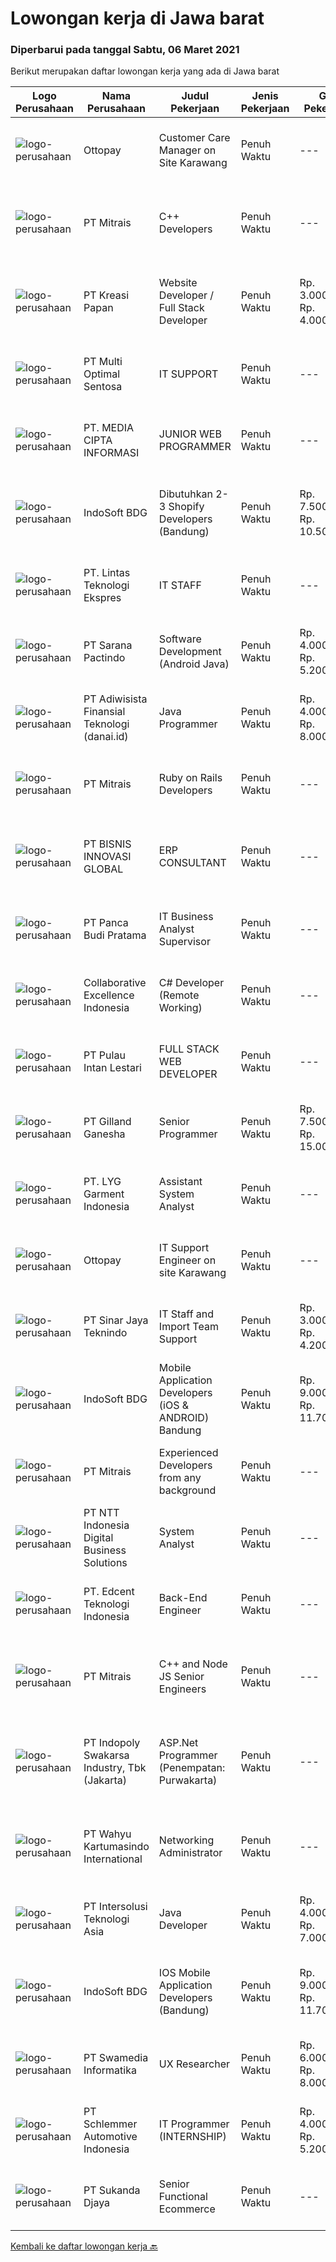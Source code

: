 
  # Lowongan kerja di Jawa barat

  ### Diperbarui pada tanggal Sabtu, 06 Maret 2021

  Berikut merupakan daftar lowongan kerja yang ada di Jawa barat

  |Logo Perusahaan | Nama Perusahaan | Judul Pekerjaan | Jenis Pekerjaan | Gaji Pekerjaan | Lokasi | Deskripsi | Tanggal diunggah | Pranala |
  | -------------- | --------------- | --------------- | --------- | --------- | -------------- | ------- | ----------- | ----------- |
  |![logo-perusahaan](https://image-service-cdn.seek.com.au/33a44d4722fb7830f55e10ddc9b932471616609d/ee4dce1061f3f616224767ad58cb2fc751b8d2dc)|Ottopay|Customer Care Manager on Site Karawang|Penuh Waktu|---|Karawang|Job Description :  Support day to day operations of customer, provide support Assist in implementation of customer projects/initial setup Prepare...|Rabu, 03 Maret 2021|https://www.jobstreet.co.id/id/job/customer-care-manager-on-site-karawang-3472908?token=0~8f7d5de9-81bc-4802-b6ce-588ccf892a55&sectionRank=1&jobId=jobstreet-id-job-3472908|
|![logo-perusahaan](https://image-service-cdn.seek.com.au/873c75fc9ed6df00967320d343e4e2a794129d8b/ee4dce1061f3f616224767ad58cb2fc751b8d2dc)|PT Mitrais|C++ Developers|Penuh Waktu|---|Bandung|Build your Career with Mitrais! We know that many C++ developers are stuck in jobs where they are supporting and enhancing legacy systems.  Are you...|Jumat, 05 Maret 2021|https://www.jobstreet.co.id/id/job/c-developers-3474784?token=0~8f7d5de9-81bc-4802-b6ce-588ccf892a55&sectionRank=2&jobId=jobstreet-id-job-3474784|
|![logo-perusahaan](https://image-service-cdn.seek.com.au/22124c2a4966efdca6a9e6605ca559ea2be357bf/ee4dce1061f3f616224767ad58cb2fc751b8d2dc)|PT Kreasi Papan|Website Developer / Full Stack Developer|Penuh Waktu|Rp. 3.000.000-Rp. 4.000.000|Bandung|Kami membuka lowongan seseorang untuk di posisikan sebagai Fullstack Developer / Frontend Developer di perusahaan kami dengan syarat sbb: A....|Jumat, 05 Maret 2021|https://www.jobstreet.co.id/id/job/website-developer-full-stack-developer-3466504?token=0~8f7d5de9-81bc-4802-b6ce-588ccf892a55&sectionRank=3&jobId=jobstreet-id-job-3466504|
|![logo-perusahaan](https://image-service-cdn.seek.com.au/dfbfd0f34b842e228178f380db85149700c47fa2/ee4dce1061f3f616224767ad58cb2fc751b8d2dc)|PT Multi Optimal Sentosa|IT SUPPORT|Penuh Waktu|---|Purwakarta|Kualifikasi : Lulusan minimum D3 Komputer - IT Usia maksimum 30 tahun Berpengalaman Minimal 2 tahun sebagai IT Support Cepat, cekatan  dan tanggap...|Jumat, 05 Maret 2021|https://www.jobstreet.co.id/id/job/it-support-3474703?token=0~8f7d5de9-81bc-4802-b6ce-588ccf892a55&sectionRank=4&jobId=jobstreet-id-job-3474703|
|![logo-perusahaan](https://image-service-cdn.seek.com.au/a5bde08ad2a92c2e61528206e0072c20cf3e0c83/ee4dce1061f3f616224767ad58cb2fc751b8d2dc)|PT. MEDIA CIPTA INFORMASI|JUNIOR WEB PROGRAMMER|Penuh Waktu|---|Bekasi|Kami dari PT. MEDIA CIPTA INFORMASI sedang mencari Web Programmer Junior untuk berkerja secara Tetap, untuk para Fresh Graduate atau dengan...|Jumat, 05 Maret 2021|https://www.jobstreet.co.id/id/job/junior-web-programmer-3474526?token=0~8f7d5de9-81bc-4802-b6ce-588ccf892a55&sectionRank=5&jobId=jobstreet-id-job-3474526|
|![logo-perusahaan](https://image-service-cdn.seek.com.au/18dd707e6953ca160105945d7e204ce96b16ca18/ee4dce1061f3f616224767ad58cb2fc751b8d2dc)|IndoSoft BDG|Dibutuhkan 2-3 Shopify Developers (Bandung)|Penuh Waktu|Rp. 7.500.000-Rp. 10.500.000|Bandung|Kami IndoSoft sedang mencari 2-3 Shopify Developers. Kualifikasi :  Lulusan Diploma / S1 Pengalaman minimal 2 tahun di bidang PHP programming Memiliki...|Jumat, 05 Maret 2021|https://www.jobstreet.co.id/id/job/dibutuhkan-2-3-shopify-developers-bandung-3466612?token=0~8f7d5de9-81bc-4802-b6ce-588ccf892a55&sectionRank=6&jobId=jobstreet-id-job-3466612|
|![logo-perusahaan](https://us.123rf.com/450wm/pavelstasevich/pavelstasevich1811/pavelstasevich181101027/112815900-stock-vector-no-image-available-icon-flat-vector.jpg?ver=6)|PT. Lintas Teknologi Ekspres|IT STAFF|Penuh Waktu|---|Bekasi|Kualifikasi : Usia Max 30 thn Lulusan D3/S1 Teknik informatika / Teknik Komputer Memahami IT Networks, Hardware dan software Memiliki pemahaman...|Kamis, 04 Maret 2021|https://www.jobstreet.co.id/id/job/it-staff-3472979?token=0~8f7d5de9-81bc-4802-b6ce-588ccf892a55&sectionRank=7&jobId=jobstreet-id-job-3472979|
|![logo-perusahaan](https://image-service-cdn.seek.com.au/c110ea3608a6f7aa72bcd2ca758c95b79a952e73/ee4dce1061f3f616224767ad58cb2fc751b8d2dc)|PT Sarana Pactindo|Software Development (Android Java)|Penuh Waktu|Rp. 4.000.000-Rp. 5.200.000|Bandung|Responsibilities : Defines site objecttives by analyzing user requirements; envisioning system features and functionality Designs and develops user...|Kamis, 04 Maret 2021|https://www.jobstreet.co.id/id/job/software-development-android-java-3464851?token=0~8f7d5de9-81bc-4802-b6ce-588ccf892a55&sectionRank=8&jobId=jobstreet-id-job-3464851|
|![logo-perusahaan](https://image-service-cdn.seek.com.au/e6ba62290f6634b4b41a5f2eabe58dbe9ac7c2bc/ee4dce1061f3f616224767ad58cb2fc751b8d2dc)|PT Adiwisista Finansial Teknologi (danai.id)|Java Programmer|Penuh Waktu|Rp. 4.000.000-Rp. 8.000.000|Bandung|REPONSIBILITIES- Develop web or desktop applications in critical enterprise environment, such as financial system.- Build secure, reliable, and...|Jumat, 05 Maret 2021|https://www.jobstreet.co.id/id/job/java-programmer-3461199?token=0~8f7d5de9-81bc-4802-b6ce-588ccf892a55&sectionRank=9&jobId=jobstreet-id-job-3461199|
|![logo-perusahaan](https://image-service-cdn.seek.com.au/873c75fc9ed6df00967320d343e4e2a794129d8b/ee4dce1061f3f616224767ad58cb2fc751b8d2dc)|PT Mitrais|Ruby on Rails Developers|Penuh Waktu|---|Bandung|Build your Career with Mitrais ! We're urgently looking for experienced Ruby On Rails  Developers to be part of our team for an immediate...|Kamis, 04 Maret 2021|https://www.jobstreet.co.id/id/job/ruby-on-rails-developers-3464793?token=0~8f7d5de9-81bc-4802-b6ce-588ccf892a55&sectionRank=10&jobId=jobstreet-id-job-3464793|
|![logo-perusahaan](https://us.123rf.com/450wm/pavelstasevich/pavelstasevich1811/pavelstasevich181101027/112815900-stock-vector-no-image-available-icon-flat-vector.jpg?ver=6)|PT BISNIS INNOVASI GLOBAL|ERP CONSULTANT|Penuh Waktu|---|Bekasi|Responsibilities : Gather business process requirement, perform system analysis and design, develop configuration and functional design documentation....|Jumat, 05 Maret 2021|https://www.jobstreet.co.id/id/job/erp-consultant-3474562?token=0~8f7d5de9-81bc-4802-b6ce-588ccf892a55&sectionRank=11&jobId=jobstreet-id-job-3474562|
|![logo-perusahaan](https://image-service-cdn.seek.com.au/dfcb51937632403de8b35f0658dafd50e2903844/ee4dce1061f3f616224767ad58cb2fc751b8d2dc)|PT Panca Budi Pratama|IT Business Analyst Supervisor|Penuh Waktu|---|Jawa Barat|Kualifikasi: Usia Min 25 - 40 TahunPendidikan Minimal S1 IT relatedMemiliki pengalaman di bidang Business Analyst / Business DevelopmentMemiliki...|Jumat, 05 Maret 2021|https://www.jobstreet.co.id/id/job/it-business-analyst-supervisor-3468735?token=0~8f7d5de9-81bc-4802-b6ce-588ccf892a55&sectionRank=12&jobId=jobstreet-id-job-3468735|
|![logo-perusahaan](https://image-service-cdn.seek.com.au/00c268b58ba99fc65b0b0108dd8e2d7068acfb74/ee4dce1061f3f616224767ad58cb2fc751b8d2dc)|Collaborative Excellence Indonesia|C# Developer (Remote Working)|Penuh Waktu|---|Jawa Barat|Responsibilities: Design, coding, and testing of modules for various components of our product framework Capable of understanding and delivering...|Jumat, 05 Maret 2021|https://www.jobstreet.co.id/id/job/c-developer-remote-working-3465776?token=0~8f7d5de9-81bc-4802-b6ce-588ccf892a55&sectionRank=13&jobId=jobstreet-id-job-3465776|
|![logo-perusahaan](https://us.123rf.com/450wm/pavelstasevich/pavelstasevich1811/pavelstasevich181101027/112815900-stock-vector-no-image-available-icon-flat-vector.jpg?ver=6)|PT Pulau Intan Lestari|FULL STACK WEB DEVELOPER|Penuh Waktu|---|Karawang|Job Description : Design client-side and server-side architecture Build the front-end of applications through appealing visual design Develop and...|Jumat, 05 Maret 2021|https://www.jobstreet.co.id/id/job/full-stack-web-developer-3466013?token=0~8f7d5de9-81bc-4802-b6ce-588ccf892a55&sectionRank=14&jobId=jobstreet-id-job-3466013|
|![logo-perusahaan](https://image-service-cdn.seek.com.au/e3f5841b2709399292fb433e3756355d755b1607/ee4dce1061f3f616224767ad58cb2fc751b8d2dc)|PT Gilland Ganesha|Senior Programmer|Penuh Waktu|Rp. 7.500.000-Rp. 15.000.000|Cibinong|Deskripsi Pekerjaan1. Melakukan pengembangan aplikasi2. Melakukan standarisasi metode programming3. Merencanakan desain teknologi, arsitektur, baik...|Sabtu, 06 Maret 2021|https://www.jobstreet.co.id/id/job/senior-programmer-3475245?token=0~8f7d5de9-81bc-4802-b6ce-588ccf892a55&sectionRank=15&jobId=jobstreet-id-job-3475245|
|![logo-perusahaan](https://us.123rf.com/450wm/pavelstasevich/pavelstasevich1811/pavelstasevich181101027/112815900-stock-vector-no-image-available-icon-flat-vector.jpg?ver=6)|PT. LYG Garment Indonesia|Assistant System Analyst|Penuh Waktu|---|Cirebon|Requirement: At least 5 year’s working experience in ERP/Sage ERP. Involve in hands on ERP module &amp; operation process. Strong analytical skills...|Rabu, 03 Maret 2021|https://www.jobstreet.co.id/id/job/assistant-system-analyst-3472268?token=0~8f7d5de9-81bc-4802-b6ce-588ccf892a55&sectionRank=16&jobId=jobstreet-id-job-3472268|
|![logo-perusahaan](https://image-service-cdn.seek.com.au/33a44d4722fb7830f55e10ddc9b932471616609d/ee4dce1061f3f616224767ad58cb2fc751b8d2dc)|Ottopay|IT Support Engineer on site Karawang|Penuh Waktu|---|Karawang|Job Description :  Assisting installation of new PC’s, Printers &amp; other peripheral devices  Support for Datacenter Network and operations  Support...|Rabu, 03 Maret 2021|https://www.jobstreet.co.id/id/job/it-support-engineer-on-site-karawang-3472888?token=0~8f7d5de9-81bc-4802-b6ce-588ccf892a55&sectionRank=17&jobId=jobstreet-id-job-3472888|
|![logo-perusahaan](https://image-service-cdn.seek.com.au/bd893bb7224ed1b89e07651660574ad2cdcbf846/ee4dce1061f3f616224767ad58cb2fc751b8d2dc)|PT Sinar Jaya Teknindo|IT Staff and Import Team Support|Penuh Waktu|Rp. 3.000.000-Rp. 4.200.000|Bekasi|Review diagnostics and assess the functionality and efficiency of systems Install and update company software and hardware as needed Implement...|Rabu, 03 Maret 2021|https://www.jobstreet.co.id/id/job/it-staff-and-import-team-support-3472656?token=0~8f7d5de9-81bc-4802-b6ce-588ccf892a55&sectionRank=18&jobId=jobstreet-id-job-3472656|
|![logo-perusahaan](https://image-service-cdn.seek.com.au/18dd707e6953ca160105945d7e204ce96b16ca18/ee4dce1061f3f616224767ad58cb2fc751b8d2dc)|IndoSoft BDG|Mobile Application Developers (iOS & ANDROID) Bandung|Penuh Waktu|Rp. 9.000.000-Rp. 11.700.000|Bandung|Requirement:  Relevant degrees (S1) Minimum 2 years experiences Mobile apps programming (react native is a must) Knowledge of web services,...|Jumat, 05 Maret 2021|https://www.jobstreet.co.id/id/job/mobile-application-developers-ios-android-bandung-3465936?token=0~8f7d5de9-81bc-4802-b6ce-588ccf892a55&sectionRank=19&jobId=jobstreet-id-job-3465936|
|![logo-perusahaan](https://image-service-cdn.seek.com.au/873c75fc9ed6df00967320d343e4e2a794129d8b/ee4dce1061f3f616224767ad58cb2fc751b8d2dc)|PT Mitrais|Experienced Developers from any background|Penuh Waktu|---|Bandung|Build your Career with Mitrais !  We're looking for experienced Software Engineers from any background to be part of our team.  What will you...|Jumat, 05 Maret 2021|https://www.jobstreet.co.id/id/job/experienced-developers-from-any-background-3474785?token=0~8f7d5de9-81bc-4802-b6ce-588ccf892a55&sectionRank=20&jobId=jobstreet-id-job-3474785|
|![logo-perusahaan](https://image-service-cdn.seek.com.au/e0ba33e7017fb7f571a182e0769c6c3d43bea209/ee4dce1061f3f616224767ad58cb2fc751b8d2dc)|PT NTT Indonesia Digital Business Solutions|System Analyst|Penuh Waktu|---|Jawa Barat|Requirements : Candidate must possess at least Bachelor's Degree, Master's Degree/Post Graduate Degree in Engineering (Computer/Telecommunication),...|Rabu, 03 Maret 2021|https://www.jobstreet.co.id/id/job/system-analyst-3464162?token=0~8f7d5de9-81bc-4802-b6ce-588ccf892a55&sectionRank=21&jobId=jobstreet-id-job-3464162|
|![logo-perusahaan](https://image-service-cdn.seek.com.au/23ed916fa9e2891c69d815a75db8ecde062c2d27/ee4dce1061f3f616224767ad58cb2fc751b8d2dc)|PT. Edcent Teknologi Indonesia|Back-End Engineer|Penuh Waktu|---|Depok|Job Descriptions: In the context of a software development team, a backend engineer is generally responsible for building the structure of a software...|Kamis, 04 Maret 2021|https://www.jobstreet.co.id/id/job/back-end-engineer-3459770?token=0~8f7d5de9-81bc-4802-b6ce-588ccf892a55&sectionRank=22&jobId=jobstreet-id-job-3459770|
|![logo-perusahaan](https://image-service-cdn.seek.com.au/873c75fc9ed6df00967320d343e4e2a794129d8b/ee4dce1061f3f616224767ad58cb2fc751b8d2dc)|PT Mitrais|C++ and  Node JS Senior Engineers|Penuh Waktu|---|Bandung|C++ &amp; Node JS Senior Engineers required for world-class Australian Software projects Mitrais has engaged a large Australian software company on...|Jumat, 05 Maret 2021|https://www.jobstreet.co.id/id/job/c-and-node-js-senior-engineers-3474020?token=0~8f7d5de9-81bc-4802-b6ce-588ccf892a55&sectionRank=23&jobId=jobstreet-id-job-3474020|
|![logo-perusahaan](https://image-service-cdn.seek.com.au/964a78fcf9d69832095e4376cb4df0c75b2bd6e1/ee4dce1061f3f616224767ad58cb2fc751b8d2dc)|PT Indopoly Swakarsa Industry, Tbk (Jakarta)|ASP.Net Programmer (Penempatan: Purwakarta)|Penuh Waktu|---|Purwakarta|Deskripsi Kerja : Bertanggungjawab atas ketepatan waktu pembuatan program sesuai dengan jadwal Bertanggungjawab atas kebenaran atas program yang akan...|Kamis, 04 Maret 2021|https://www.jobstreet.co.id/id/job/asp-net-programmer-penempatan:-purwakarta-3472994?token=0~8f7d5de9-81bc-4802-b6ce-588ccf892a55&sectionRank=24&jobId=jobstreet-id-job-3472994|
|![logo-perusahaan](https://image-service-cdn.seek.com.au/9a29954f5c9a576734f43957cd6007feac7b99de/ee4dce1061f3f616224767ad58cb2fc751b8d2dc)|PT Wahyu Kartumasindo International|Networking Administrator|Penuh Waktu|---|Bekasi|PT. WAHYU KARTUMASINDO INTERNATIONAL, merupakan salah satu perusahaan industri Smart Card dan IT Solution terbaik dan terbesar di Indonesia....|Selasa, 02 Maret 2021|https://www.jobstreet.co.id/id/job/networking-administrator-3470957?token=0~8f7d5de9-81bc-4802-b6ce-588ccf892a55&sectionRank=25&jobId=jobstreet-id-job-3470957|
|![logo-perusahaan](https://image-service-cdn.seek.com.au/f715d3e393651de2fe5a9214d72612dd30f629b2/ee4dce1061f3f616224767ad58cb2fc751b8d2dc)|PT Intersolusi Teknologi Asia|Java Developer|Penuh Waktu|Rp. 4.000.000-Rp. 7.000.000|Bandung|Responsibilities: Design and build for Web Application platform. Ensure the performance, quality, and responsiveness of applications. Collaborate with...|Kamis, 04 Maret 2021|https://www.jobstreet.co.id/id/job/java-developer-3465189?token=0~8f7d5de9-81bc-4802-b6ce-588ccf892a55&sectionRank=26&jobId=jobstreet-id-job-3465189|
|![logo-perusahaan](https://image-service-cdn.seek.com.au/18dd707e6953ca160105945d7e204ce96b16ca18/ee4dce1061f3f616224767ad58cb2fc751b8d2dc)|IndoSoft BDG|IOS Mobile Application Developers (Bandung)|Penuh Waktu|Rp. 9.000.000-Rp. 11.700.000|Bandung|Requirement:  Relevant degrees (S1) Minimum 2 years experiences Mobile apps programming (react native is a must) Knowledge of web services,...|Kamis, 04 Maret 2021|https://www.jobstreet.co.id/id/job/ios-mobile-application-developers-bandung-3459970?token=0~8f7d5de9-81bc-4802-b6ce-588ccf892a55&sectionRank=27&jobId=jobstreet-id-job-3459970|
|![logo-perusahaan](https://image-service-cdn.seek.com.au/9cbd2abb9e91abdf2b2978ceda391be2d72fc044/ee4dce1061f3f616224767ad58cb2fc751b8d2dc)|PT Swamedia Informatika|UX Researcher|Penuh Waktu|Rp. 6.000.000-Rp. 8.000.000|Bandung|Minimum Bachelor degree in human behavior related field (or equivalent and demonstrable work experience) minimum GPA 3.5 Maximum 35 years old by...|Kamis, 04 Maret 2021|https://www.jobstreet.co.id/id/job/ux-researcher-3465337?token=0~8f7d5de9-81bc-4802-b6ce-588ccf892a55&sectionRank=28&jobId=jobstreet-id-job-3465337|
|![logo-perusahaan](https://image-service-cdn.seek.com.au/7ccd0d6ab270966ea4750fe371b129185451e3c2/ee4dce1061f3f616224767ad58cb2fc751b8d2dc)|PT Schlemmer Automotive Indonesia|IT Programmer (INTERNSHIP)|Penuh Waktu|Rp. 4.000.000-Rp. 5.200.000|Bekasi|Candidate must possess at least SMU, Diploma, Bachelor's Degree in Computer Science/Information Technology or equivalent. No work experience required....|Jumat, 05 Maret 2021|https://www.jobstreet.co.id/id/job/it-programmer-internship-3474792?token=0~8f7d5de9-81bc-4802-b6ce-588ccf892a55&sectionRank=29&jobId=jobstreet-id-job-3474792|
|![logo-perusahaan](https://image-service-cdn.seek.com.au/ce2946ba8aa3231ae3fab26618659cc2b6f8230c/ee4dce1061f3f616224767ad58cb2fc751b8d2dc)|PT Sukanda Djaya|Senior Functional Ecommerce|Penuh Waktu|---|Bekasi|Responsibility: Develop user interfaces for Modern Rich Internet Applications with the latest Front-End-Technologies Writing tested and documented...|Kamis, 04 Maret 2021|https://www.jobstreet.co.id/id/job/senior-functional-ecommerce-3464667?token=0~8f7d5de9-81bc-4802-b6ce-588ccf892a55&sectionRank=30&jobId=jobstreet-id-job-3464667|


  [Kembali ke daftar lowongan kerja 🔙](../README.md#daftar-lowongan-kerja)
  